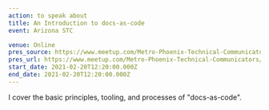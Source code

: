 ```yaml
---
action: to speak about
title: An Introduction to docs-as-code
event: Arizona STC

venue: Online
pres_source: https://www.meetup.com/Metro-Phoenix-Technical-Communicators/events/276301189/
pres_url: https://www.meetup.com/Metro-Phoenix-Technical-Communicators/events/276301189/
start_date: 2021-02-20T12:20:00.000Z
end_date: 2021-02-20T12:20:00.000Z
---
```

I cover the basic principles, tooling, and processes of "docs-as-code".